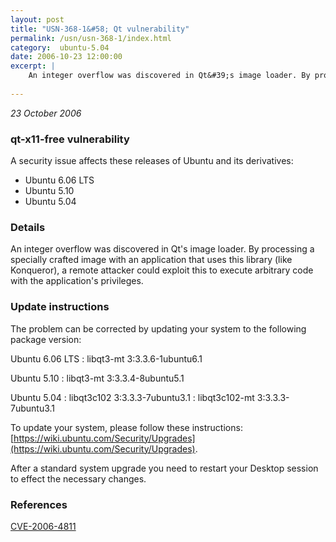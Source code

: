 ```yaml
---
layout: post
title: "USN-368-1&#58; Qt vulnerability"
permalink: /usn/usn-368-1/index.html
category:  ubuntu-5.04
date: 2006-10-23 12:00:00
excerpt: |
    An integer overflow was discovered in Qt&#39;s image loader. By processing a specially crafted image with an application that uses this library (like Konqueror), a remote attacker could exploit this to execute arbitrary code with the application&#39;s privileges.
    
--- 
```

 
 

*23 October 2006*

### qt-x11-free vulnerability

A security issue affects these releases of Ubuntu and its derivatives:

* Ubuntu 6.06 LTS
* Ubuntu 5.10
* Ubuntu 5.04

### Details

An integer overflow was discovered in Qt&#39;s image loader. By processing a specially crafted image with an application that uses this library (like Konqueror), a remote attacker could exploit this to execute arbitrary code with the application&#39;s privileges.

### Update instructions

The problem can be corrected by updating your system to the following package version:

Ubuntu 6.06 LTS
 : libqt3-mt <span>3:3.3.6-1ubuntu6.1</span>

Ubuntu 5.10
 : libqt3-mt <span>3:3.3.4-8ubuntu5.1</span>

Ubuntu 5.04
 : libqt3c102 <span>3:3.3.3-7ubuntu3.1</span>
 : libqt3c102-mt <span>3:3.3.3-7ubuntu3.1</span>

To update your system, please follow these instructions: [https://wiki.ubuntu.com/Security/Upgrades](https://wiki.ubuntu.com/Security/Upgrades).

After a standard system upgrade you need to restart your Desktop session to effect the necessary changes.

### References

 
 [CVE-2006-4811](http://people.ubuntu.com/~ubuntu-security/cve/CVE-2006-4811)
 


